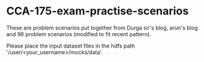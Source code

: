 # CCA-175-exam-practise-scenarios

These are problem scenarios put together from Durga sir's blog, arun's blog and 96 problem scenarios (modified to fit recent pattern). 

Please place the input dataset files in the hdfs path '/user/<your_username>/mocks/data'.
